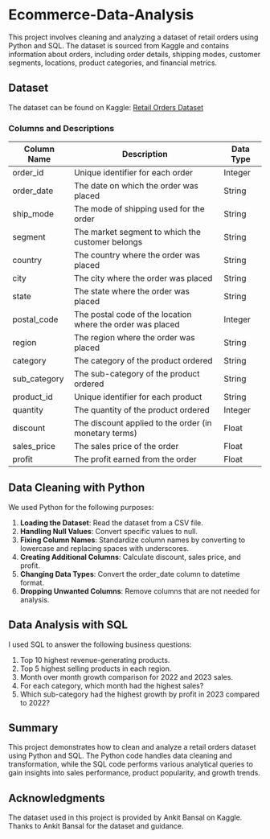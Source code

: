 # Ecommerce-Data-Analysis

This project involves cleaning and analyzing a dataset of retail orders using Python and SQL. The dataset is sourced from Kaggle and contains information about orders, including order details, shipping modes, customer segments, locations, product categories, and financial metrics.

## Dataset

The dataset can be found on Kaggle: [Retail Orders Dataset](https://www.kaggle.com/datasets/ankitbansal06/retail-orders)

### Columns and Descriptions

| Column Name   | Description                                           | Data Type  |
|---------------|-------------------------------------------------------|------------|
| order_id      | Unique identifier for each order                      | Integer    |
| order_date    | The date on which the order was placed                | String     |
| ship_mode     | The mode of shipping used for the order               | String     |
| segment       | The market segment to which the customer belongs      | String     |
| country       | The country where the order was placed                | String     |
| city          | The city where the order was placed                   | String     |
| state         | The state where the order was placed                  | String     |
| postal_code   | The postal code of the location where the order was placed | Integer    |
| region        | The region where the order was placed                 | String     |
| category      | The category of the product ordered                   | String     |
| sub_category  | The sub-category of the product ordered               | String     |
| product_id    | Unique identifier for each product                    | String     |
| quantity      | The quantity of the product ordered                   | Integer    |
| discount      | The discount applied to the order (in monetary terms) | Float      |
| sales_price   | The sales price of the order                          | Float      |
| profit        | The profit earned from the order                      | Float      |

## Data Cleaning with Python

We used Python for the following purposes:
1. **Loading the Dataset**: Read the dataset from a CSV file.
2. **Handling Null Values**: Convert specific values to null.
3. **Fixing Column Names**: Standardize column names by converting to lowercase and replacing spaces with underscores.
4. **Creating Additional Columns**: Calculate discount, sales price, and profit.
5. **Changing Data Types**: Convert the order_date column to datetime format.
6. **Dropping Unwanted Columns**: Remove columns that are not needed for analysis.


## Data Analysis with SQL

I used SQL to answer the following business questions:

1. Top 10 highest revenue-generating products.
2. Top 5 highest selling products in each region.
3. Month over month growth comparison for 2022 and 2023 sales.
4. For each category, which month had the highest sales?
5. Which sub-category had the highest growth by profit in 2023 compared to 2022?

## Summary
This project demonstrates how to clean and analyze a retail orders dataset using Python and SQL. The Python code handles data cleaning and transformation, while the SQL code performs various analytical queries to gain insights into sales performance, product popularity, and growth trends.

## Acknowledgments
The dataset used in this project is provided by Ankit Bansal on Kaggle.
Thanks to Ankit Bansal for the dataset and guidance.
